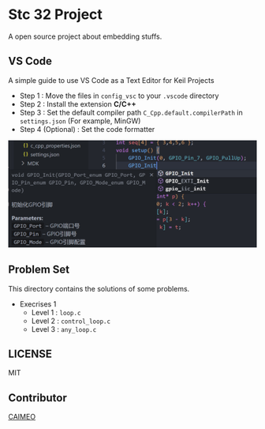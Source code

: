 # Stc 32 Project
A open source project about embedding stuffs.

## VS Code

A simple guide to use VS Code as a Text Editor for Keil Projects

- Step 1 : Move the files in `config_vsc` to your `.vscode` directory
- Step 2 : Install the extension **C/C++**
- Step 3 : Set the default compiler path `C_Cpp.default.compilerPath` in `settings.json` (For example, MinGW)
- Step 4 (Optional) : Set the code formatter

![](./gallery/ac.png)


## Problem Set
This directory contains the solutions of some problems.

- Execrises 1
  - Level 1 : `loop.c`
  - Level 2 : `control_loop.c`
  - Level 3 : `any_loop.c`

## LICENSE

MIT

## Contributor

[CAIMEO](https://github.com/caimeox)
